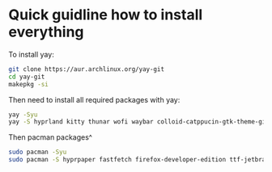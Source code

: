 # Quick guidline how to install everything

To install yay:
```sh
git clone https://aur.archlinux.org/yay-git
cd yay-git
makepkg -si
```

Then need to install all required packages with yay:
```sh
yay -Syu
yay -S hyprland kitty thunar wofi waybar colloid-catppucin-gtk-theme-git
```

Then pacman packages^
```sh
sudo pacman -Syu
sudo pacman -S hyprpaper fastfetch firefox-developer-edition ttf-jetbrains-mono-nerd nwg-look
```

